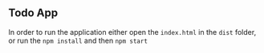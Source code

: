 ## Todo App
In order to run the application either open the ```index.html``` in the ```dist``` folder, or run the ```npm install``` and then ```npm start``` 
